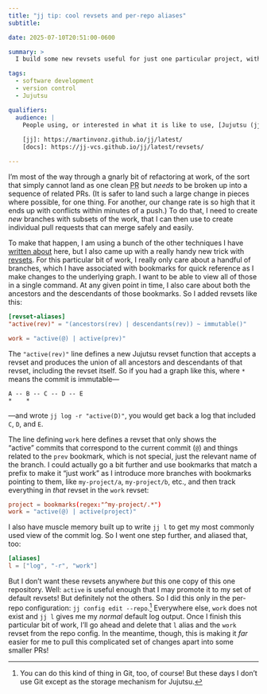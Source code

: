 ```yaml
---
title: "jj tip: cool revsets and per-repo aliases"
subtitle: 

date: 2025-07-10T20:51:00-0600

summary: >
  I build some new revsets useful for just one particular project, without disrupting my other project work. Here’s how you can do the same.

tags:
  - software development
  - version control
  - Jujutsu

qualifiers:
  audience: |
    People using, or interested in what it is like to use, [Jujutsu (jj)][jj] as their version control system. Assumes basic knowledge of the concept of [jj revsets][docs].
    
    [jj]: https://martinvonz.github.io/jj/latest/
    [docs]: https://jj-vcs.github.io/jj/latest/revsets/

---
```


I’m most of the way through a gnarly bit of refactoring at work, of the sort that simply cannot land as one clean <abbr title="pull request">PR</abbr> but *needs* to be broken up into a sequence of related <abbr>PR</abbr>s. (It is safer to land such a large change in pieces where possible, for one thing. For another, our change rate is so high that it ends up with conflicts within minutes of a push.) To do that, I need to create *new* branches with subsets of the work, that I can then use to create individual pull requests that can merge safely and easily.

To make that happen, I am using a bunch of the other techniques I have [written about][topic] here, but I also came up with a really handy new trick with [revsets][revsets]. For this particular bit of work, I really only care about a handful of branches, which I have associated with bookmarks for quick reference as I make changes to the underlying graph. I want to be able to view all of those in a single command. At any given point in time, I also care about both the ancestors and the descendants of those bookmarks. So I added revsets like this:

```toml
[revset-aliases]
"active(rev)" = "(ancestors(rev) | descendants(rev)) ~ immutable()"

work = "active(@) | active(prev)"
```

The `"active(rev)"` line defines a new Jujutsu revset function that accepts a revset and produces the union of all ancestors and descendants of that revset, including the revset itself. So if you had a graph like this, where `*` means the commit is immutable—

```
A -- B -- C -- D -- E
*    *
```

—and wrote `jj log -r "active(D)"`, you would get back a log that included `C`, `D`, and `E`.

The line defining `work` here defines a revset that only shows the “active” commits that correspond to the current commit (`@`) and things related to the `prev` bookmark, which is not special, just the relevant name of the branch. I could actually go a bit further and use bookmarks that match a prefix to make it “just work” as I introduce more branches with bookmarks pointing to them, like `my-project/a`, `my-project/b`, etc., and then track everything in *that* revset in the `work` revset:

```toml
project = bookmarks(regex:"^my-project/.*")
work = "active(@) | active(project)"
```

I also have muscle memory built up to write `jj l` to get my most commonly used view of the commit log. So I went one step further, and aliased that, too:

```toml
[aliases]
l = ["log", "-r", "work"]
```

[topic]: https://v5.chriskrycho.com/topics/jujutsu
[revsets]: https://jj-vcs.github.io/jj/latest/revsets/

But I don’t want these revsets anywhere *but* this one copy of this one repository. Well: `active` is useful enough that I may promote it to my set of default revsets! But definitely not the others. So I did this only in the per-repo configuration: `jj config edit --repo`.[^git] Everywhere else, `work` does not exist and `jj l` gives me my *normal* default log output. Once I finish this particular bit of work, I’ll go ahead and delete that `l` alias and the `work` revset from the repo config. In the meantime, though, this is making it *far* easier for me to pull this complicated set of changes apart into some smaller <abbr>PR</abbr>s!

[^git]: You can do this kind of thing in Git, too, of course! But these days I don’t use Git except as the storage mechanism for Jujutsu.